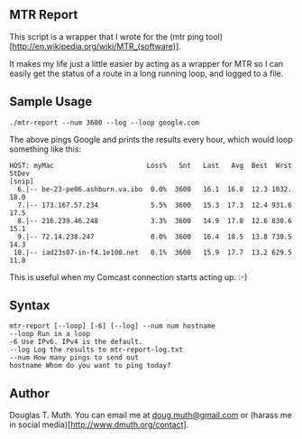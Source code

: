 
## MTR Report

This script is a wrapper that I wrote for the (mtr ping tool)[http://en.wikipedia.org/wiki/MTR_(software)].

It makes my life just a little easier by acting as a wrapper for MTR so I can easily 
get the status of a route in a long running loop, and logged to a file.


## Sample Usage

    ./mtr-report --num 3600 --log --loop google.com

The above pings Google and prints the results every hour, which would loop something like this:

    HOST: myMac                       Loss%   Snt   Last   Avg  Best  Wrst StDev
    [snip]
      6.|-- be-23-pe06.ashburn.va.ibo  0.0%  3600   16.1  16.8  12.3 1032.  18.0
      7.|-- 173.167.57.234             5.5%  3600   15.3  17.3  12.4 931.6  17.5
      8.|-- 216.239.46.248             3.3%  3600   14.9  17.8  12.6 830.6  15.1
      9.|-- 72.14.238.247              0.0%  3600   16.4  18.5  13.8 730.5  14.3
     10.|-- iad23s07-in-f4.1e100.net   0.1%  3600   15.9  17.7  13.2 629.5  11.8

This is useful when my Comcast connection starts acting up. :-)


## Syntax

    mtr-report [--loop] [-6] [--log] --num num hostname
    --loop Run in a loop
    -6 Use IPv6. IPv4 is the default.
    --log Log the results to mtr-report-log.txt
    --num How many pings to send out
    hostname Whom do you want to ping today?


## Author

Douglas T. Muth.  You can email me at doug.muth@gmail.com or (harass me in social media)[http://www.dmuth.org/contact].


